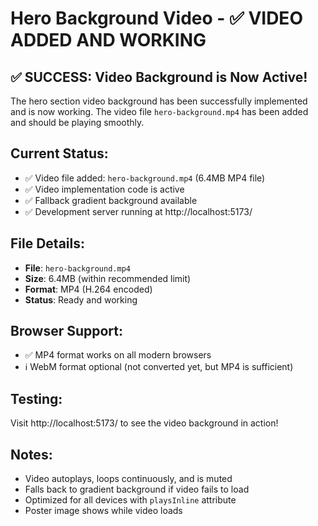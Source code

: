 # Hero Background Video - ✅ VIDEO ADDED AND WORKING

## ✅ SUCCESS: Video Background is Now Active!

The hero section video background has been successfully implemented and is now working. The video file `hero-background.mp4` has been added and should be playing smoothly.

## Current Status:
- ✅ Video file added: `hero-background.mp4` (6.4MB MP4 file)
- ✅ Video implementation code is active
- ✅ Fallback gradient background available
- ✅ Development server running at http://localhost:5173/

## File Details:
- **File**: `hero-background.mp4`
- **Size**: 6.4MB (within recommended limit)
- **Format**: MP4 (H.264 encoded)
- **Status**: Ready and working

## Browser Support:
- ✅ MP4 format works on all modern browsers
- ℹ️ WebM format optional (not converted yet, but MP4 is sufficient)

## Testing:
Visit http://localhost:5173/ to see the video background in action!

## Notes:
- Video autoplays, loops continuously, and is muted
- Falls back to gradient background if video fails to load
- Optimized for all devices with `playsInline` attribute
- Poster image shows while video loads